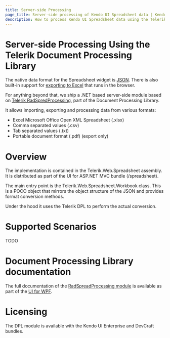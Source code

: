 ```yaml
---
title: Server-side Processing
page_title: Server-side processing of Kendo UI Spreadsheet data | Kendo UI Documentation
description: How to process Kendo UI Spreadsheet data using the Telerik Document Processing library
---
```


# Server-side Processing Using the Telerik Document Processing Library

The native data format for the Spreadsheet widget is [JSON](json). There is also built-in support for [exporting to Excel](/web/spreadsheet/import-and-export-data/export-to-excel) that runs in the browser.

For anything beyond that, we ship a .NET based server-side module based on [Telerik RadSpredProcessing](http://docs.telerik.com/devtools/wpf/controls/radspreadprocessing/overview), part of the Document Processing Library.

It allows importing, exporting and processing data from various formats:
* Excel Microsoft Office Open XML Spreadsheet (.xlsx)
* Comma separated values (.csv)
* Tab separated values (.txt)
* Portable document format (.pdf) (export only)

# Overview

The implementation is contained in the Telerik.Web.Spreadsheet assembly. It is distributed as part of the UI for ASP.NET MVC bundle (/spreadsheet).

The main entry point is the Telerik.Web.Spreadsheet.Workbook class. This is a POCO object that mirrors the object structure of the JSON and provides format conversion methods.

Under the hood it uses the Telerik DPL to perform the actual conversion.

# Supported Scenarios

TODO

# Document Processing Library documentation

The full documentation of the [RadSpreadProcessing module](http://docs.telerik.com/devtools/wpf/controls/radspreadprocessing/overview) is available as part of the [UI for WPF](http://docs.telerik.com/devtools/wpf/introduction).

# Licensing

The DPL module is available with the Kendo UI Enterprise and DevCraft bundles.
